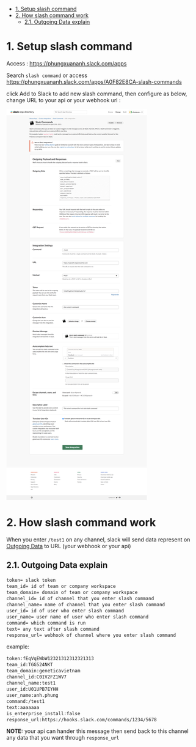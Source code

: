 - [1. Setup slash command](#1-setup-slash-command)
- [2. How slash command work](#2-how-slash-command-work)
  - [2.1. Outgoing Data explain](#21-outgoing-data-explain)

# 1. Setup slash command

Access : https://phungxuananh.slack.com/apps

Search `slash command` or access https://phungxuananh.slack.com/apps/A0F82E8CA-slash-commands

click Add to Slack to add new slash command, then configure as below, change URL to your api or your webhook url :

![](images/slash_command_1.png)


# 2. How slash command work

When you enter `/test1` on any channel, slack will send data represent on [Outgoing Data](#21-outgoing-data-explain) to URL (your webhook or your api)

## 2.1. Outgoing Data explain

    token= slack token 
    team_id= id of team or company workspace
    team_domain= domain of team or company workspace
    channel_id= id of channel that you enter slash command
    channel_name= name of channel that you enter slash command
    user_id= id of user who enter slash command
    user_name= user name of user who enter slash command
    command= which command is run
    text= any text after slash command
    response_url= webhook of channel where you enter slash command

example:

    token:fEqVqEWbW12321312312321313
    team_id:TGG524NKT
    team_domain:geneticavietnam
    channel_id:C01V2FZ1WV7
    channel_name:test1
    user_id:U01UPB7EYHH
    user_name:anh.phung
    command:/test1
    text:aaaaaaa
    is_enterprise_install:false
    response_url:https://hooks.slack.com/commands/1234/5678


**NOTE:** your api can hander this message then send back to this channel any data that you want through `response_url`
